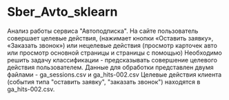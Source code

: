 # Sber_Avto_sklearn
Анализ работы сервиса "Автоподписка". На сайте пользователь совершает целевые действия, (нажимает кнопки «Оставить заявку», «Заказать звонок») 
или нецелевые действия (просмотр карточек авто или просмотр основной страницы и страницы с помощью) Необходимо решить задачу классификации - предсказывать совершение целевого действия пользователем. 
Данные для обработки представлен двумя файлами - ga_sessions.csv и ga_hits-002.csv Целевые действия клиента (события типа "оставить заявку", "заказать звонок") находятся в ga_hits-002.csv.

